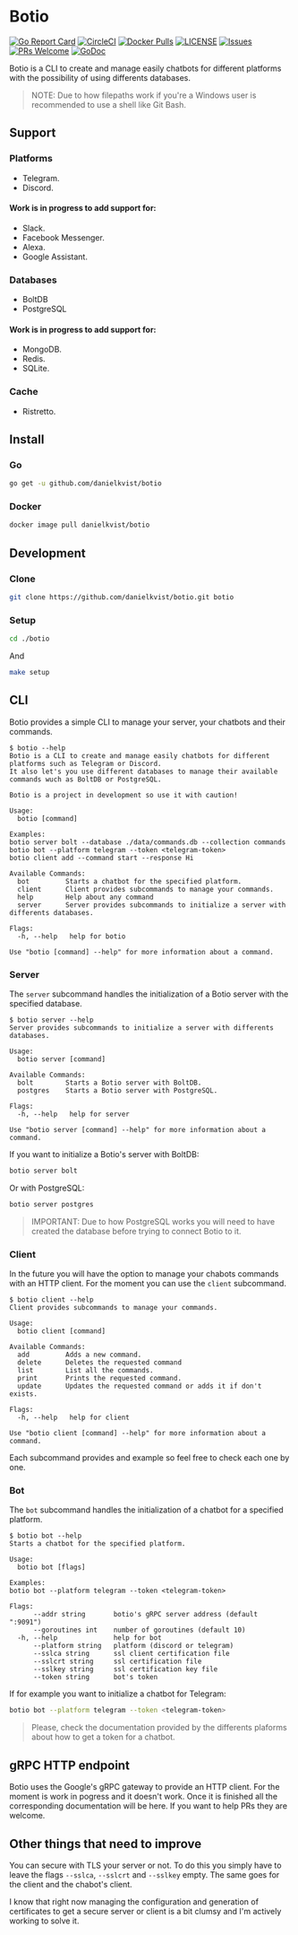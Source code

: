 # Botio

[![Go Report Card](https://goreportcard.com/badge/github.com/danielkvist/botio)](https://goreportcard.com/report/github.com/danielkvist/botio)
[![CircleCI](https://circleci.com/gh/danielkvist/botio.svg?style=svg)](https://circleci.com/gh/danielkvist/botio)
[![Docker Pulls](https://img.shields.io/docker/pulls/danielkvist/botio.svg?maxAge=604800)](https://hub.docker.com/r/danielkvist/botio/)
[![LICENSE](https://img.shields.io/github/license/danielkvist/botio)](https://github.com/danielkvist/botio/blob/master/LICENSE)
[![Issues](https://img.shields.io/github/issues/danielkvist/botio)](https://github.com/danielkvist/botio/issues)
[![PRs Welcome](https://img.shields.io/badge/PRs-welcome-brightgreen.svg)](http://makeapullrequest.com)
[![GoDoc](https://godoc.org/github.com/danielkvist/botio?status.svg)](https://godoc.org/github.com/danielkvist/botio)

Botio is a CLI to create and manage easily chatbots for different platforms with the possibility of using differents databases.

> NOTE: Due to how filepaths work if you're a Windows user is recommended to use a shell like Git Bash.

## Support

### Platforms

- Telegram.
- Discord.

#### Work is in progress to add support for:

- Slack.
- Facebook Messenger.
- Alexa.
- Google Assistant.

### Databases

- BoltDB
- PostgreSQL

#### Work is in progress to add support for:

- MongoDB.
- Redis.
- SQLite.

### Cache

- Ristretto.

## Install

### Go

```bash
go get -u github.com/danielkvist/botio
```

### Docker

```bash
docker image pull danielkvist/botio
```

## Development

### Clone

```bash
git clone https://github.com/danielkvist/botio.git botio
```

### Setup

```bash
cd ./botio
```

And

```bash
make setup
```

## CLI

Botio provides a simple CLI to manage your server, your chatbots and their commands.

```text
$ botio --help
Botio is a CLI to create and manage easily chatbots for different platforms such as Telegram or Discord.  
It also let's you use different databases to manage their available commands wuch as BoltDB or PostgreSQL.

Botio is a project in development so use it with caution!

Usage:
  botio [command]

Examples:
botio server bolt --database ./data/commands.db --collection commands
botio bot --platform telegram --token <telegram-token>
botio client add --command start --response Hi

Available Commands:
  bot         Starts a chatbot for the specified platform.
  client      Client provides subcommands to manage your commands.
  help        Help about any command
  server      Server provides subcommands to initialize a server with differents databases.

Flags:
  -h, --help   help for botio

Use "botio [command] --help" for more information about a command.
```

### Server

The `server` subcommand handles the initialization of a Botio server with the specified database.

```text
$ botio server --help
Server provides subcommands to initialize a server with differents databases.

Usage:
  botio server [command]

Available Commands:
  bolt        Starts a Botio server with BoltDB.
  postgres    Starts a Botio server with PostgreSQL.

Flags:
  -h, --help   help for server

Use "botio server [command] --help" for more information about a command.
```

If you want to initialize a Botio's server with BoltDB:

```bash
botio server bolt
```

Or with PostgreSQL:

```bash
botio server postgres
```

> IMPORTANT: Due to how PostgreSQL works you will need to have created the database before trying to connect Botio to it.

### Client

In the future you will have the option to manage your chabots commands with an HTTP client. For the moment you can use the `client` subcommand.

```text
$ botio client --help
Client provides subcommands to manage your commands.

Usage:
  botio client [command]

Available Commands:
  add         Adds a new command.
  delete      Deletes the requested command
  list        List all the commands.
  print       Prints the requested command.
  update      Updates the requested command or adds it if don't exists.  

Flags:
  -h, --help   help for client

Use "botio client [command] --help" for more information about a command.
```

Each subcommand provides and example so feel free to check each one by one.

### Bot


The `bot` subcommand handles the initialization of a chatbot for a specified platform.

```text
$ botio bot --help
Starts a chatbot for the specified platform.

Usage:
  botio bot [flags]

Examples:
botio bot --platform telegram --token <telegram-token>

Flags:
      --addr string       botio's gRPC server address (default ":9091")
      --goroutines int    number of goroutines (default 10)
  -h, --help              help for bot
      --platform string   platform (discord or telegram)
      --sslca string      ssl client certification file
      --sslcrt string     ssl certification file
      --sslkey string     ssl certification key file
      --token string      bot's token
```

If for example you want to initialize a chatbot for Telegram:

```bash
botio bot --platform telegram --token <telegram-token>
```

> Please, check the documentation provided by the differents plaforms about how to get a token for a chatbot.

## gRPC HTTP endpoint

Botio uses the Google's gRPC gateway to provide an HTTP client. For the moment is work in pogress and it doesn't work.
Once it is finished all the corresponding documentation will be here. If you want to help PRs they are welcome.

## Other things that need to improve

You can secure with TLS your server or not. To do this you simply have to leave the flags `--sslca`, `--sslcrt` and `--sslkey` empty. The same goes for the client and the chabot's client.

I know that right now managing the configuration and generation of certificates to get a secure server or client is a bit clumsy and I'm actively working to solve it.
